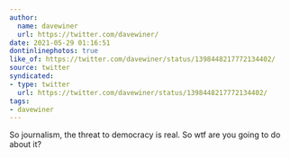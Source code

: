 ```yaml
---
author:
  name: davewiner
  url: https://twitter.com/davewiner/
date: 2021-05-29 01:16:51
dontinlinephotos: true
like_of: https://twitter.com/davewiner/status/1398448217772134402/
source: twitter
syndicated:
- type: twitter
  url: https://twitter.com/davewiner/status/1398448217772134402/
tags:
- davewiner
---
```


So journalism, the threat to democracy is real. So wtf are you going to do about it?